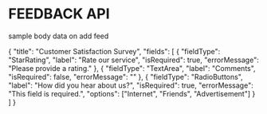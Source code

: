 # FEEDBACK API

sample body data on add feed

{
    "title": "Customer Satisfaction Survey",
    "fields": [
        {
            "fieldType": "StarRating",
            "label": "Rate our service",
            "isRequired": true,
            "errorMessage": "Please provide a rating."
        },
        {
            "fieldType": "TextArea",
            "label": "Comments",
            "isRequired": false,
            "errorMessage": ""
        },
        {
            "fieldType": "RadioButtons",
            "label": "How did you hear about us?",
            "isRequired": true,
            "errorMessage": "This field is required.",
            "options": ["Internet", "Friends", "Advertisement"]
        }
    ]
}